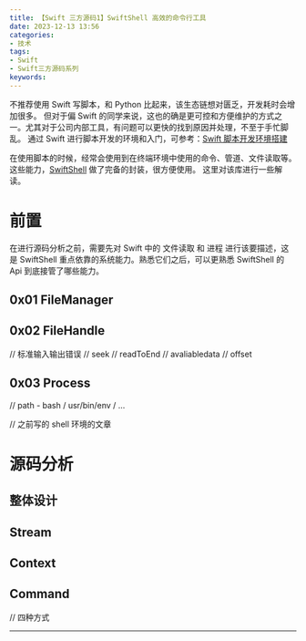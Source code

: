 ```yaml
---
title: 【Swift 三方源码1】SwiftShell 高效的命令行工具
date: 2023-12-13 13:56
categories:
- 技术
tags:
- Swift
- Swift三方源码系列
keywords:
---
```


不推荐使用 Swift 写脚本，和 Python 比起来，该生态链想对匮乏，开发耗时会增加很多。
但对于偏 Swift 的同学来说，这也的确是更可控和方便维护的方式之一。尤其对于公司内部工具，有问题可以更快的找到原因并处理，不至于手忙脚乱。
通过 Swift 进行脚本开发的环境和入门，可参考：[Swift 脚本开发环境搭建](https://www.abc.com)

在使用脚本的时候，经常会使用到在终端环境中使用的命令、管道、文件读取等。这些能力，[SwiftShell](https://github.com/kareman/SwiftShell) 做了完备的封装，很方便使用。
这里对该库进行一些解读。

# 前置

在进行源码分析之前，需要先对 Swift 中的 文件读取 和 进程 进行该要描述，这是 SwiftShell 重点依靠的系统能力。熟悉它们之后，可以更熟悉 SwiftShell 的 Api 到底接管了哪些能力。

## 0x01 FileManager


## 0x02 FileHandle

// 标准输入输出错误
// seek
// readToEnd
// avaliabledata
// offset

## 0x03 Process

// path - bash / usr/bin/env / ...

// 之前写的 shell 环境的文章

# 源码分析

## 整体设计

## Stream 

## Context

## Command
// 四种方式

<!-- more -->



___


